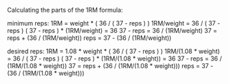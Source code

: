 Calculating the parts of the 1RM formula:

minimum reps:
1RM = weight * ( 36 / ( 37 - reps ) )
1RM/weight = 36 / ( 37 - reps )
( 37 - reps ) * (1RM/weight) = 36
37 - reps = 36 / (1RM/weight)
37 = reps + (36 / (1RM/weight))
reps = 37 - (36 / (1RM/weight))

desired reps:
1RM = 1.08 * weight * ( 36 / ( 37 - reps ) )
1RM/(1.08 * weight) = 36 / ( 37 - reps )
( 37 - reps ) * (1RM/(1.08 * weight)) = 36
37 - reps = 36 / (1RM/(1.08 * weight))
37 = reps + (36 / (1RM/(1.08 * weight)))
reps = 37 - (36 / (1RM/(1.08 * weight)))